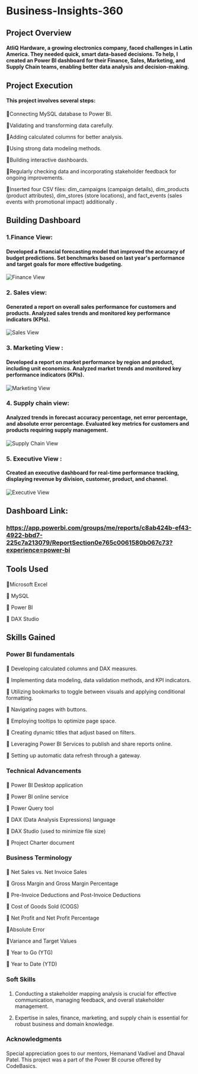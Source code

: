 # Business-Insights-360 
## Project Overview
#### AtliQ Hardware, a growing electronics company, faced challenges in Latin America. They needed quick, smart data-based decisions. To help, I created an Power BI dashboard for their Finance, Sales, Marketing, and Supply Chain teams, enabling better data analysis and decision-making.
## Project Execution
#### This project involves several steps:
🔸Connecting MySQL database to Power BI.

🔸Validating and transforming data carefully.

🔸Adding calculated columns for better analysis.

🔸Using strong data modeling methods.

🔸Building interactive dashboards.

🔸Regularly checking data and incorporating stakeholder feedback for ongoing improvements.

🔸Inserted four CSV files: dim_campaigns (campaign details), dim_products (product attributes), dim_stores (store locations), and fact_events (sales events with promotional impact) additionally .




## Building Dashboard
### 1.Finance View:
#### Developed a financial forecasting model that improved the accuracy of budget predictions. Set benchmarks based on last year's performance and target goals for more effective budgeting.

![Finance View](https://github.com/user-attachments/assets/777a689f-9759-401a-bd6f-86f3fb0dca00)

### 2. Sales view:
#### Generated a report on overall sales performance for customers and products. Analyzed sales trends and monitored key performance indicators (KPIs).

![Sales View](https://github.com/user-attachments/assets/d30d8790-37ff-4655-965f-85076e0b39cd)

### 3. Marketing View :
#### Developed a report on market performance by region and product, including unit economics. Analyzed market trends and monitored key performance indicators (KPIs).

![Marketing View](https://github.com/user-attachments/assets/d265faa9-2f3d-4953-ae07-09b437e96712)

### 4. Supply chain view:
#### Analyzed trends in forecast accuracy percentage, net error percentage, and absolute error percentage. Evaluated key metrics for customers and products requiring supply management.

![Supply Chain View](https://github.com/user-attachments/assets/949edd5b-7b64-4bcd-abbe-f104972d4586)

### 5. Executive View :
#### Created an executive dashboard for real-time performance tracking, displaying revenue by division, customer, product, and channel.

![Executive View](https://github.com/user-attachments/assets/2045c80f-543b-4232-ae8d-9c03aed51fc0)

## Dashboard Link:
### https://app.powerbi.com/groups/me/reports/c8ab424b-ef43-4922-bbd7-225c7a213079/ReportSection0e765c0061580b067c73?experience=power-bi
## Tools Used
#### 
🔸Microsoft Excel

🔸 MySQL

🔸 Power BI

🔸 DAX Studio

## Skills Gained 
### Power BI fundamentals
#### 
🔸 Developing calculated columns and DAX measures.

🔸 Implementing data modeling, data validation methods, and KPI indicators.

🔸 Utilizing bookmarks to toggle between visuals and applying conditional formatting.

🔸 Navigating pages with buttons.

🔸 Employing tooltips to optimize page space.

🔸 Creating dynamic titles that adjust based on filters.

🔸 Leveraging Power BI Services to publish and share reports online.

🔸 Setting up automatic data refresh through a gateway.

### Technical Advancements
####
🔸 Power BI Desktop application

🔸 Power BI online service

🔸 Power Query tool

🔸 DAX (Data Analysis Expressions) language

🔸 DAX Studio (used to minimize file size)

🔸 Project Charter document

### Business Terminology 
####
🔸 Net Sales vs. Net Invoice Sales

🔸 Gross Margin and Gross Margin Percentage

🔸 Pre-Invoice Deductions and Post-Invoice Deductions

🔸 Cost of Goods Sold (COGS)

🔸 Net Profit and Net Profit Percentage

🔸Absolute Error

🔸Variance and Target Values

🔸 Year to Go (YTG)

🔸 Year to Date (YTD)
### Soft Skills 
#### 
1. Conducting a stakeholder mapping analysis is crucial for effective communication, managing feedback, and overall stakeholder management.

2. Expertise in sales, finance, marketing, and supply chain is essential for robust business and domain knowledge.
### Acknowledgments
####
Special appreciation goes to our mentors, Hemanand Vadivel and Dhaval Patel. This project was a part of the Power BI course offered by CodeBasics.
